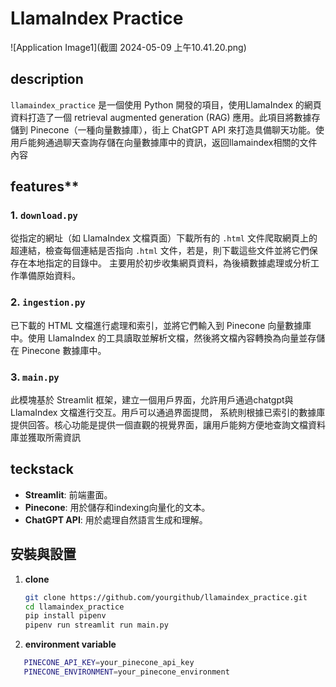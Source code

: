# LlamaIndex Practice
![Application Image1](截圖 2024-05-09 上午10.41.20.png)


## description
`llamaindex_practice` 是一個使用 Python 開發的項目，使用LlamaIndex 的網頁資料打造了一個 retrieval augmented generation (RAG) 應用。此項目將數據存儲到 Pinecone（一種向量數據庫），街上
 ChatGPT API 來打造具備聊天功能。使用戶能夠通過聊天查詢存儲在向量數據庫中的資訊，返回llamaindex相關的文件內容

## features**
### 1. `download.py`
從指定的網址（如 LlamaIndex 文檔頁面）下載所有的 `.html` 文件爬取網頁上的超連結，檢查每個連結是否指向 `.html` 文件，若是，則下載這些文件並將它們保存在本地指定的目錄中。
主要用於初步收集網頁資料，為後續數據處理或分析工作準備原始資料。

### 2. `ingestion.py`
已下載的 HTML 文檔進行處理和索引，並將它們輸入到 Pinecone 向量數據庫中。使用 LlamaIndex 的工具讀取並解析文檔，然後將文檔內容轉換為向量並存儲在 Pinecone 數據庫中。

### 3. `main.py`
此模塊基於 Streamlit 框架，建立一個用戶界面，允許用戶通過chatgpt與 LlamaIndex 文檔進行交互。用戶可以通過界面提問，
系統則根據已索引的數據庫提供回答。核心功能是提供一個直觀的視覺界面，讓用戶能夠方便地查詢文檔資料庫並獲取所需資訊

## teckstack
- **Streamlit**: 前端畫面。
- **Pinecone**: 用於儲存和indexing向量化的文本。
- **ChatGPT API**: 用於處理自然語言生成和理解。

## 安裝與設置
1. **clone**
   ```bash
   git clone https://github.com/yourgithub/llamaindex_practice.git
   cd llamaindex_practice
   pip install pipenv
   pipenv run streamlit run main.py
2. **environment variable**
```bash
   PINECONE_API_KEY=your_pinecone_api_key
   PINECONE_ENVIRONMENT=your_pinecone_environment


